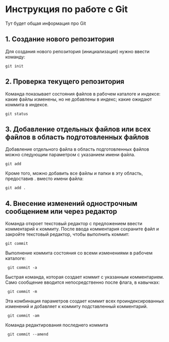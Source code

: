 # Инструкция по работе с Git

Тут будет общая информация про Git

## 1. Создание нового репозитория

Для создания нового репозитория (инициализация) нужно ввести команду:

    git init

## 2. Проверка текущего репозитория

Команда показывает состояния файлов в рабочем каталоге и индексе: какие файлы изменены, но не добавлены в индекс; какие ожидают коммита в индексе.

    git status

## 3. Добавление отдельных файлов или всех файлов в область подготовленных файлов

Добавление отдельного файла в область подготовленных файлов можно следующим параметром с указанием имени файла.

    git add

Кроме того, можно добавить все файлы и папки в эту область, предоставив . вместо имени файла:


    git add .

## 4. Внесение изменений однострочным сообщением или через редактор

Команда откроет текстовый редактор с предложением ввести комментарий к коммиту. После ввода комментария сохраните файл и закройте текстовый редактор, чтобы выполнить коммит:

    git commit

Выполнение коммита состояния со всеми изменениями в рабочем каталоге:

     git commit -a

Быстрая команда, которая создает коммит с указанным комментарием. Само сообщение вводится непосредственно после флага, в кавычках:

     git commit -m

Эта комбинация параметров создает коммит всех проиндексированных изменений и добавляет к коммиту подставленный комментарий.

     git commit -am

Команда редактирования последнего коммита

     git commit --amend

